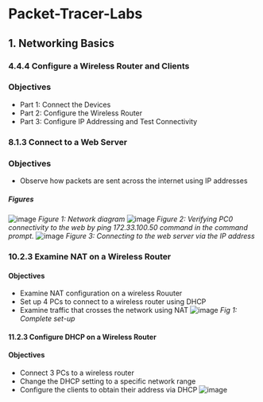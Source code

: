 # Packet-Tracer-Labs
## 1. Networking Basics
### 4.4.4 Configure a Wireless Router and Clients
### Objectives
- Part 1: Connect the Devices
- Part 2: Configure the Wireless Router
- Part 3: Configure IP Addressing and Test Connectivity
  
### 8.1.3 Connect to a Web Server
### Objectives 
- Observe how packets are sent across the internet using IP addresses
##### Figures
![image](https://github.com/Mutimber/Packet-Tracer-Lab-1/assets/113706552/2dd6a5b3-8233-404f-89c5-a468d91a1944)
*Figure 1: Network diagram*
![image](https://github.com/Mutimber/Packet-Tracer-Lab-1/assets/113706552/ad1753e7-5098-4d13-848f-136b899803d8)
*Figure 2: Verifying PC0 connectivity to the web by ping 172.33.100.50 command in the command prompt.*
![image](https://github.com/Mutimber/Packet-Tracer-Lab-1/assets/113706552/0ff47fce-93f0-4264-ae27-30eee7939e46)
*Figure 3: Connecting to the web server via the IP address*

### 10.2.3 Examine NAT on a Wireless Router
#### Objectives 
- Examine NAT configuration on a wireless Rouuter
- Set up 4 PCs to connect to a wireless router using DHCP
- Examine traffic that crosses the network using NAT
  ![image](https://github.com/Mutimber/Packet-Tracer-Lab-1/assets/113706552/e2c366e6-0462-4a39-9f6e-fb9f728304cc)
*Fig 1: Complete set-up*

#### 11.2.3 Configure DHCP on a Wireless Router
#### Objectives
- Connect 3 PCs to a wireless router
- Change the DHCP setting to a specific network range
- Configure the clients to obtain their address via DHCP
![image](https://github.com/Mutimber/Packet-Tracer-Lab-1/assets/113706552/24fadec6-4fb1-4389-a303-c81ae0467853)
